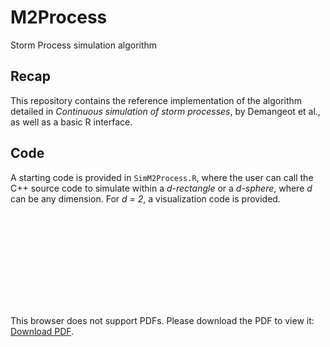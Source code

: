 # M2Process

Storm Process simulation algorithm

## Recap

This repository contains the reference implementation of the algorithm detailed in *Continuous simulation of storm processes*, by Demangeot et al., as well as a basic R interface.

## Code
A starting code is provided in ```SimM2Process.R```, where the user can call the C++ source code to simulate within a *d-rectangle* or a *d-sphere*, where *d* can be any dimension. For *d = 2*, a visualization code is provided.

<object data="https://github.com/Remsya/M2Process/Files/Rplot_.pdf" type="application/pdf" width="600px" height="400px">
    <embed src="https://github.com/Remsya/M2Process/Files/Rplot_.pdf">
        <p>This browser does not support PDFs. Please download the PDF to view it: <a href="https://github.com/Remsya/M2Process/Files/Rplot_.pdf">Download PDF</a>.</p>
    </embed>
</object>

